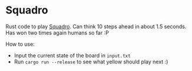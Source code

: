 # Squadro

Rust code to play [Squadro](https://boardgamegeek.com/boardgame/245222/squadro). Can think 10 steps ahead in about 1.5 seconds. Has won two times again humans so far :P

How to use:

- Input the current state of the board in `input.txt`
- Run `cargo run --release` to see what yellow should play next :)
